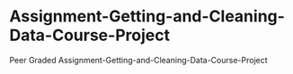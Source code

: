 # Assignment-Getting-and-Cleaning-Data-Course-Project
Peer Graded Assignment-Getting-and-Cleaning-Data-Course-Project
